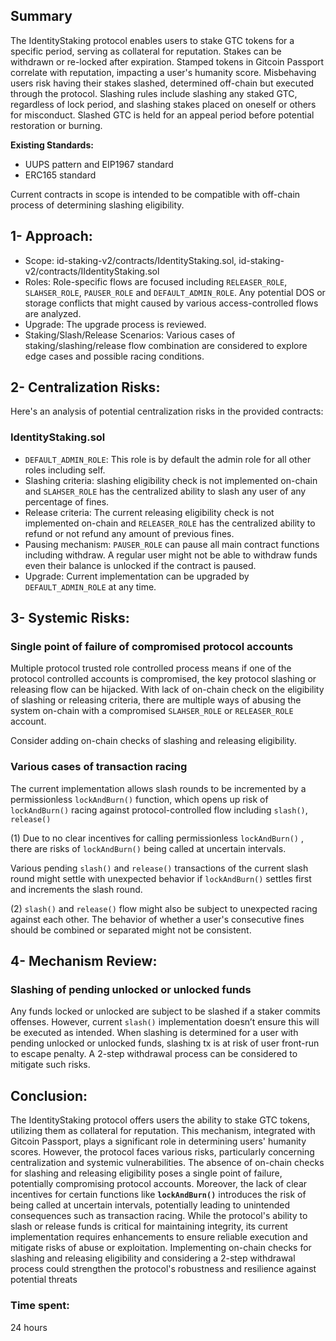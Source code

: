 ## Summary

The IdentityStaking protocol enables users to stake GTC tokens for a specific period, serving as collateral for reputation. Stakes can be withdrawn or re-locked after expiration. Stamped tokens in Gitcoin Passport correlate with reputation, impacting a user's humanity score. Misbehaving users risk having their stakes slashed, determined off-chain but executed through the protocol. Slashing rules include slashing any staked GTC, regardless of lock period, and slashing stakes placed on oneself or others for misconduct. Slashed GTC is held for an appeal period before potential restoration or burning.

**Existing Standards:**

- UUPS pattern and  EIP1967 standard
- ERC165 standard

Current contracts in scope is intended to be compatible with off-chain process of determining slashing eligibility.

## 1- Approach:

- Scope: id-staking-v2/contracts/IdentityStaking.sol, id-staking-v2/contracts/IIdentityStaking.sol
- Roles: Role-specific flows are focused including `RELEASER_ROLE`, `SLAHSER_ROLE`, `PAUSER_ROLE` and `DEFAULT_ADMIN_ROLE`. Any potential DOS or storage conflicts that might caused by various access-controlled flows are analyzed.
- Upgrade: The upgrade process is reviewed.
- Staking/Slash/Release Scenarios: Various cases of staking/slashing/release flow combination are considered to explore edge cases and possible racing conditions.

## 2- Centralization Risks:

Here's an analysis of potential centralization risks in the provided contracts:

### IdentityStaking.sol

- `DEFAULT_ADMIN_ROLE`: This role is by default the admin role for all other roles including self.
- Slashing criteria: slashing eligibility check is not implemented on-chain and `SLAHSER_ROLE` has the centralized ability to slash any user of any percentage of fines.
- Release criteria: The current releasing eligibility check is not implemented on-chain and `RELEASER_ROLE` has the centralized ability to refund or not refund any amount of previous fines.
- Pausing mechanism: `PAUSER_ROLE` can pause all main contract functions including withdraw. A regular user might not be able to withdraw funds even their balance is unlocked if the contract is paused.
- Upgrade: Current implementation can be upgraded by `DEFAULT_ADMIN_ROLE` at any time.

## 3- Systemic Risks:

### Single point of failure of compromised protocol accounts

Multiple protocol trusted role controlled process means if one of the protocol controlled accounts is compromised, the key protocol slashing or releasing flow can be hijacked. With lack of on-chain check on the eligibility of slashing or releasing criteria, there are multiple ways of abusing the system on-chain with a compromised `SLAHSER_ROLE` or `RELEASER_ROLE` account.

Consider adding on-chain checks of slashing and releasing eligibility.

### Various cases of transaction racing

The current implementation allows slash rounds to be incremented by a permissionless `lockAndBurn()` function, which opens up risk of `lockAndBurn()` racing against protocol-controlled flow including `slash()`, `release()`

(1) Due to no clear incentives for calling permissionless `lockAndBurn()` , there are risks of `lockAndBurn()` being called at uncertain intervals. 

Various pending `slash()` and `release()` transactions of the current slash round might settle with unexpected behavior if `lockAndBurn()` settles first and increments the slash round. 

(2) `slash()` and `release()` flow might also be subject to unexpected racing against each other. The behavior of whether a user's consecutive fines should be combined or separated might not be consistent.

## 4- Mechanism Review:

### Slashing of pending unlocked or unlocked funds

Any funds locked or unlocked are subject to be slashed if a staker commits offenses. However, current `slash()` implementation doesn’t ensure this will be executed as intended. When slashing is determined for a user with pending unlocked or unlocked funds, slashing tx is at risk of user front-run to escape penalty. A 2-step withdrawal process can be considered to mitigate such risks.

## Conclusion:

The IdentityStaking protocol offers users the ability to stake GTC tokens, utilizing them as collateral for reputation. This mechanism, integrated with Gitcoin Passport, plays a significant role in determining users' humanity scores. However, the protocol faces various risks, particularly concerning centralization and systemic vulnerabilities. The absence of on-chain checks for slashing and releasing eligibility poses a single point of failure, potentially compromising protocol accounts. Moreover, the lack of clear incentives for certain functions like **`lockAndBurn()`** introduces the risk of being called at uncertain intervals, potentially leading to unintended consequences such as transaction racing. While the protocol's ability to slash or release funds is critical for maintaining integrity, its current implementation requires enhancements to ensure reliable execution and mitigate risks of abuse or exploitation. Implementing on-chain checks for slashing and releasing eligibility and considering a 2-step withdrawal process could strengthen the protocol's robustness and resilience against potential threats

### Time spent:
24 hours